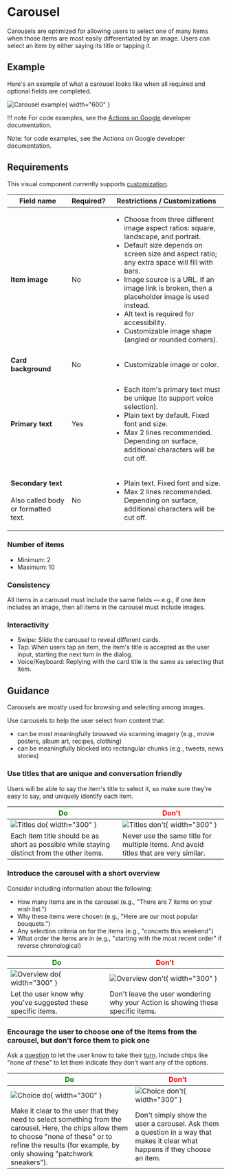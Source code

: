 # Carousel

Carousels are optimized for allowing users to select one of many items when
those items are most easily differentiated by an image. Users can select an item
by either saying its title or tapping it.

## Example

Here's an example of what a carousel looks like when all required and optional
fields are completed.

![Carousel example](../static/carouselmapped.png){ width="600" }

!!! note
    For code examples, see the
    [Actions on Google](https://developers.google.com/assistant/df-asdk/responses#basic_card)
    developer documentation.

Note: for code examples, see the Actions on Google developer documentation.

## Requirements

This visual component currently supports [customization](customization.md).

Field name | Required? | Restrictions / Customizations
---|---|---
**Item image** | No | <ul><li>Choose from three different image aspect ratios: square, landscape, and portrait.</li><li>Default size depends on screen size and aspect ratio; any extra space will fill with bars.</li><li>Image source is a URL. If an image link is broken, then a placeholder image is used instead.</li><li>Alt text is required for accessibility.</li><li>Customizable image shape (angled or rounded corners).</li></ul>
**Card background** | No | <ul><li>Customizable image or color.</li></ul>
**Primary text** | Yes | <ul><li>Each item's primary text must be unique (to support voice selection).</li><li>Plain text by default. Fixed font and size.</li><li>Max 2 lines recommended. Depending on surface, additional characters will be cut off.</li></ul>
**Secondary text**<br/><br/>Also called body or formatted text. | No | <ul><li>Plain text. Fixed font and size.</li><li>Max 2 lines recommended. Depending on surface, additional characters will be cut off.</li></ul>

### Number of items

- Minimum: 2
- Maximum: 10

### Consistency

All items in a carousel must include the same fields — e.g., if one item
includes an image, then all items in the carousel must include images.

### Interactivity

- Swipe: Slide the carousel to reveal different cards.
- Tap: When users tap an item, the item's title is accepted as the user input,
  starting the next turn in the dialog.
- Voice/Keyboard: Replying with the card title is the same as selecting that
  item.

## Guidance

Carousels are mostly used for browsing and selecting among images.

Use carousels to help the user select from content that:

- can be most meaningfully browsed via scanning imagery (e.g., movie posters, album art, recipes, clothing)
- can be meaningfully blocked into rectangular chunks (e.g., tweets, news stories)

### Use titles that are unique and conversation friendly

Users will be able to say the item's title to select it, so make sure they're
easy to say, and uniquely identify each item.

<span style="color: green;">Do</span> | <span style="color: red;">Don't</span>
---|---
![Titles do](../static/titles-do.png){ width="300" } | ![Titles don't](../static/titles-dont.png){ width="300" }
Each item title should be as short as possible while staying distinct from the other items. | Never use the same title for multiple items. And avoid titles that are very similar.

### Introduce the carousel with a short overview

Consider including information about the following:

- How many items are in the carousel (e.g., "There are 7 items on your wish list.")
- Why these items were chosen (e.g., "Here are our most popular bouquets.")
- Any selection criteria on for the items (e.g., "concerts this weekend")
- What order the items are in (e.g., "starting with the most recent order" if reverse chronological)

<span style="color: green;">Do</span> | <span style="color: red;">Don't</span>
---|---
![Overview do](../static/overview-do.png){ width="300" } | ![Overview don't](../static/overview-dont.png){ width="300" }
Let the user know why you've suggested these specific items. | Don't leave the user wondering why your Action is showing these specific items.

### Encourage the user to choose one of the items from the carousel, but don't force them to pick one

Ask a [question](../conversational-components/questions.md) to let the user know
to take their [turn](../learn-about-conversation.md). Include chips like "none
of these" to let them indicate they don't want any of the options.

<span style="color: green;">Do</span> | <span style="color: red;">Don't</span>
---|---
![Choice do](../static/choice-do.png){ width="300" } | ![Choice don't](../static/choice-dont.png){ width="300" }
Make it clear to the user that they need to select something from the carousel. Here, the chips allow them to choose "none of these" or to refine the results (for example, by only showing "patchwork sneakers"). | Don't simply show the user a carousel. Ask them a question in a way that makes it clear what happens if they choose an item.
